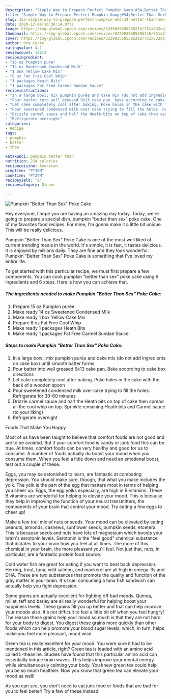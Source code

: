 ```yaml
---
description: "Simple Way to Prepare Perfect Pumpkin &amp;#34;Better Than Sex&amp;#34; Poke Cake"
title: "Simple Way to Prepare Perfect Pumpkin &amp;#34;Better Than Sex&amp;#34; Poke Cake"
slug: 155-simple-way-to-prepare-perfect-pumpkin-and-34-better-than-sex-and-34-poke-cake
date: 2020-12-06T16:36:14.077Z
image: https://img-global.cpcdn.com/recipes/6239035605385216/751x532cq70/pumpkin-better-than-sex-poke-cake-recipe-main-photo.jpg
thumbnail: https://img-global.cpcdn.com/recipes/6239035605385216/751x532cq70/pumpkin-better-than-sex-poke-cake-recipe-main-photo.jpg
cover: https://img-global.cpcdn.com/recipes/6239035605385216/751x532cq70/pumpkin-better-than-sex-poke-cake-recipe-main-photo.jpg
author: Ora Curry
ratingvalue: 4.1
reviewcount: 14613
recipeingredient:
- "15 oz Pumpkin pure"
- "14 oz Sweetened Condensed Milk"
- "1 box Yellow Cake Mix"
- "8 oz Fat Free Cool Whip"
- "1 packages Heath Bits"
- "1 packages Fat Free Carmel Sundae Sauce"
recipeinstructions:
- "In a large bowl; mix pumpkin purée and cake mix (do not add ingredients on cake box) until smooth batter forms."
- "Pour batter into well greased 9x13 cake pan. Bake according to cake box directions"
- "Let cake completely cool after baking. Poke holes in the cake with the back of a wooden spoon"
- "Pour sweetened condensed milk over cake trying to fill the holes. Refrigerate for 30-60 minutes"
- "Drizzle carmel sauce and half the Heath bits on top of cake then spread all the cool whip on top. Sprinkle remaining Heath bits and Carmel sauce (to your liking)"
- "Refrigerate overnight"
categories:
- Recipe
tags:
- pumpkin
- better
- than

katakunci: pumpkin better than 
nutrition: 224 calories
recipecuisine: American
preptime: "PT36M"
cooktime: "PT34M"
recipeyield: "2"
recipecategory: Dinner

---
```



![Pumpkin &#34;Better Than Sex&#34; Poke Cake](https://img-global.cpcdn.com/recipes/6239035605385216/751x532cq70/pumpkin-better-than-sex-poke-cake-recipe-main-photo.jpg)

Hey everyone, I hope you are having an amazing day today. Today, we're going to prepare a special dish, pumpkin &#34;better than sex&#34; poke cake. One of my favorites food recipes. For mine, I'm gonna make it a little bit unique. This will be really delicious.

Pumpkin &#34;Better Than Sex&#34; Poke Cake is one of the most well liked of current trending meals in the world. It's simple, it is fast, it tastes delicious. It is enjoyed by millions daily. They are fine and they look wonderful. Pumpkin &#34;Better Than Sex&#34; Poke Cake is something that I've loved my entire life.




To get started with this particular recipe, we must first prepare a few components. You can cook pumpkin &#34;better than sex&#34; poke cake using 6 ingredients and 6 steps. Here is how you can achieve that.

<!--inarticleads1-->

##### The ingredients needed to make Pumpkin &#34;Better Than Sex&#34; Poke Cake:

1. Prepare 15 oz Pumpkin purée
1. Make ready 14 oz Sweetened Condensed Milk
1. Make ready 1 box Yellow Cake Mix
1. Prepare 8 oz Fat Free Cool Whip
1. Make ready 1 packages Heath Bits
1. Make ready 1 packages Fat Free Carmel Sundae Sauce




<!--inarticleads2-->

##### Steps to make Pumpkin &#34;Better Than Sex&#34; Poke Cake:

1. In a large bowl; mix pumpkin purée and cake mix (do not add ingredients on cake box) until smooth batter forms.
1. Pour batter into well greased 9x13 cake pan. Bake according to cake box directions
1. Let cake completely cool after baking. Poke holes in the cake with the back of a wooden spoon
1. Pour sweetened condensed milk over cake trying to fill the holes. Refrigerate for 30-60 minutes
1. Drizzle carmel sauce and half the Heath bits on top of cake then spread all the cool whip on top. Sprinkle remaining Heath bits and Carmel sauce (to your liking)
1. Refrigerate overnight




Foods That Make You Happy


Most of us have been taught to believe that comfort foods are not good and are to be avoided. But if your comfort food is candy or junk food this can be true. At times, comfort foods can be very healthy and good for us to consume. A number of foods actually do boost your mood when you consume them. When you feel a little down and need an emotional boost, test out a couple of these.

Eggs, you may be astonished to learn, are fantastic at combating depression. You should make sure, though, that what you make includes the yolk. The yolk is the part of the egg that matters most in terms of helping you cheer up. Eggs, the egg yolks especially, are high in B vitamins. These B vitamins are wonderful for helping to elevate your mood. This is because they help in improving the function of your neural transmitters, the components of your brain that control your mood. Try eating a few eggs to cheer up!

Make a few trail mix of nuts or seeds. Your mood can be elevated by eating peanuts, almonds, cashews, sunflower seeds, pumpkin seeds, etcetera. This is because seeds and nuts have lots of magnesium which boosts your brain's serotonin levels. Serotonin is the "feel good" chemical substance that dictates to your brain how you feel at all times. The more of this chemical in your brain, the more pleasant you'll feel. Not just that, nuts, in particular, are a fantastic protein food source.

Cold water fish are great for eating if you want to beat back depression. Herring, trout, tuna, wild salmon, and mackerel are all high in omega-3s and DHA. These are two substances that promote the quality and function of the gray matter in your brain. It's true: consuming a tuna fish sandwich can actually help you fight depression. 

Some grains are actually excellent for fighting off bad moods. Quinoa, millet, teff and barley are all really wonderful for helping boost your happiness levels. These grains fill you up better and that can help improve your moods also. It's not difficult to feel a little bit off when you feel hungry! The reason these grains help your mood so much is that they are not hard for your body to digest. You digest these grains more quickly than other foods which can help promote your blood sugar levels, which, in turn, helps make you feel more pleasant, mood wise.

Green tea is really excellent for your mood. You were sure it had to be mentioned in this article, right? Green tea is loaded with an amino acid called L-theanine. Studies have found that this particular amino acid can essentially induce brain waves. This helps improve your mental energy while simultaneously calming your body. You knew green tea could help you be so much healthier. Now you know that green tea can elevate your mood as well!

As you can see, you don't need to eat junk food or foods that are bad for you to feel better! Try a few of these instead!

